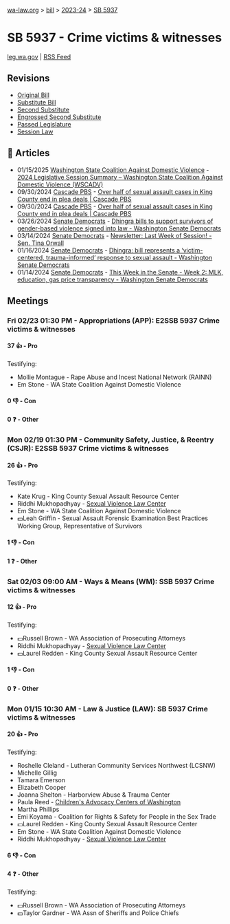 [wa-law.org](/) > [bill](/bill/) > [2023-24](/bill/2023-24/) > [SB 5937](/bill/2023-24/sb/5937/)

# SB 5937 - Crime victims & witnesses
[leg.wa.gov](https://app.leg.wa.gov/billsummary?BillNumber=5937&Year=2023&Initiative=false) | [RSS Feed](./rss.xml)

## Revisions
* [Original Bill](1/)
* [Substitute Bill](S/)
* [Second Substitute](S2/)
* [Engrossed Second Substitute](S2.E/)
* [Passed Legislature](S2.PL/)
* [Session Law](S2.SL/)

## 📰 Articles
* 01/15/2025 [Washington State Coalition Against Domestic Violence](/org/washington_state_coalition_against_domestic_violence/) - [2024 Legislative Session Summary – Washington State Coalition Against Domestic Violence (WSCADV)](https://wscadv.org/resources/2024-legislative-session-summary/#:~:text=SB%205937)
* 09/30/2024 [Cascade PBS](/org/cascade_pbs/) - [Over half of sexual assault cases in King County end in plea deals | Cascade PBS](https://crosscut.com/news/2024/09/over-half-sexual-assault-cases-king-county-end-plea-deals#:~:text=passed%20a%20bill%20in%20March)
* 09/30/2024 [Cascade PBS](/org/cascade_pbs/) - [Over half of sexual assault cases in King County end in plea deals | Cascade PBS](https://www.cascadepbs.org/news/2024/09/over-half-sexual-assault-cases-king-county-end-plea-deals#:~:text=passed%20a%20bill%20in%20March)
* 03/26/2024 [Senate Democrats](/org/senate_democrats/) - [Dhingra bills to support survivors of gender-based violence signed into law - Washington Senate Democrats](https://senatedemocrats.wa.gov/blog/2024/03/26/dhingra-bills-to-support-survivors-of-gender-based-violence-signed-into-law/#:~:text=SB%205937)
* 03/14/2024 [Senate Democrats](/org/senate_democrats/) - [Newsletter: Last Week of Session! - Sen. Tina Orwall](https://senatedemocrats.wa.gov/orwall/2024/03/14/newsletter-last-week-of-session/#:~:text=Senate%20Bill%205937)
* 01/16/2024 [Senate Democrats](/org/senate_democrats/) - [Dhingra: bill represents a ‘victim-centered, trauma-informed’ response to sexual assault - Washington Senate Democrats](https://senatedemocrats.wa.gov/blog/2024/01/15/dhingra-bill-would-support-sexual-assault-survivors/#:~:text=SB%205937)
* 01/14/2024 [Senate Democrats](/org/senate_democrats/) - [This Week in the Senate - Week 2: MLK, education, gas price transparency - Washington Senate Democrats](https://senatedemocrats.wa.gov/blog/2024/01/14/this-week-in-the-senate-week-2-mlk-education-gas-price-transparency/#:~:text=Senate%20Bill%205937)

## Meetings
### Fri 02/23 01:30 PM - Appropriations (APP): E2SSB 5937 Crime victims & witnesses
#### 37 👍 - Pro
Testifying:
* Mollie Montague - Rape Abuse and Incest National Network (RAINN)
* Em Stone - WA State Coalition Against Domestic Violence

#### 0 👎 - Con

#### 0 ❓ - Other

### Mon 02/19 01:30 PM - Community Safety, Justice, & Reentry (CSJR): E2SSB 5937 Crime victims & witnesses
#### 26 👍 - Pro
Testifying:
* Kate Krug - King County Sexual Assault Resource Center
* Riddhi Mukhopadhyay - [Sexual Violence Law Center](/org/sexual_violence_law_center/)
* Em Stone - WA State Coalition Against Domestic Violence
* 💵Leah Griffin - Sexual Assault Forensic Examination Best Practices Working Group, Representative of Survivors

#### 1 👎 - Con

#### 1 ❓ - Other

### Sat 02/03 09:00 AM - Ways & Means (WM): SSB 5937 Crime victims & witnesses
#### 12 👍 - Pro
Testifying:
* 💵Russell Brown - WA Association of Prosecuting Attorneys
* Riddhi Mukhopadhyay - [Sexual Violence Law Center](/org/sexual_violence_law_center/)
* 💵Laurel Redden - King County Sexual Assault Resource Center

#### 1 👎 - Con

#### 0 ❓ - Other

### Mon 01/15 10:30 AM - Law & Justice (LAW): SB 5937 Crime victims & witnesses
#### 20 👍 - Pro
Testifying:
* Roshelle Cleland - Lutheran Community Services Northwest (LCSNW)
* Michelle Gillig
* Tamara Emerson
* Elizabeth Cooper
* Joanna Shelton - Harborview Abuse & Trauma Center
* Paula Reed - [Children's Advocacy Centers of Washington](/org/children's_advocacy_centers_of_washington/)
* Martha Phillips
* Emi Koyama - Coalition for Rights & Safety for People in the Sex Trade
* 💵Laurel Redden - King County Sexual Assault Resource Center
* Em Stone - WA State Coalition Against Domestic Violence
* Riddhi Mukhopadhyay - [Sexual Violence Law Center](/org/sexual_violence_law_center/)

#### 6 👎 - Con

#### 4 ❓ - Other
Testifying:
* 💵Russell Brown - WA Association of Prosecuting Attorneys
* 💵Taylor Gardner - WA Assn of Sheriffs and Police Chiefs
